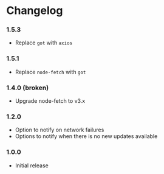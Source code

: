# Changelog

### 1.5.3

* Replace `got` with `axios`

### 1.5.1

* Replace `node-fetch` with `got`

### 1.4.0 (broken)

* Upgrade node-fetch to v3.x

### 1.2.0

* Option to notify on network failures
* Options to notify when there is no new updates available

### 1.0.0

* Initial release
